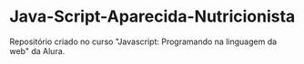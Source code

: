 # Java-Script-Aparecida-Nutricionista
 Repositório criado no curso "Javascript: Programando na linguagem da web" da Alura.

